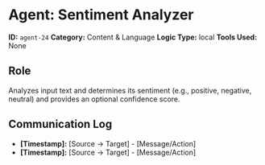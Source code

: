 # Agent: Sentiment Analyzer

**ID:** `agent-24`
**Category:** Content & Language
**Logic Type:** local
**Tools Used:** None

## Role

Analyzes input text and determines its sentiment (e.g., positive, negative, neutral) and provides an optional confidence score.

## Communication Log

*   **[Timestamp]:** [Source -> Target] - [Message/Action]
*   **[Timestamp]:** [Source -> Target] - [Message/Action]
